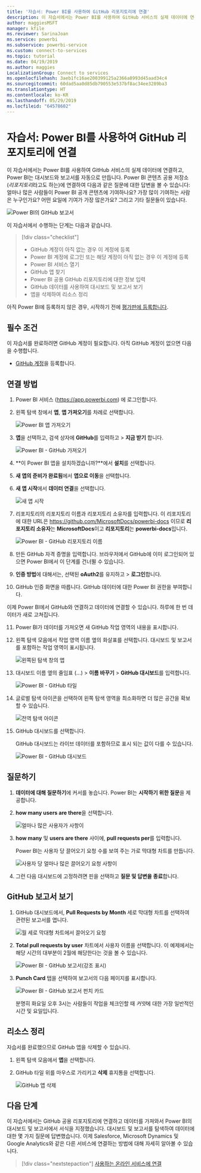 ```yaml
---
title: '자습서: Power BI를 사용하여 GitHub 리포지토리에 연결'
description: 이 자습서에서는 Power BI를 사용하여 GitHub 서비스의 실제 데이터에 연결하고, Power BI에서 대시보드와 보고서를 자동으로 만듭니다.
author: maggiesMSFT
manager: kfile
ms.reviewer: SarinaJoan
ms.service: powerbi
ms.subservice: powerbi-service
ms.custom: connect-to-services
ms.topic: tutorial
ms.date: 04/19/2019
ms.author: maggies
LocalizationGroup: Connect to services
ms.openlocfilehash: 3aeb1fc16ae200399125a2366a8993d45aad34c4
ms.sourcegitcommit: 60dad5aa0d85db790553e537bf8ac34ee3289ba3
ms.translationtype: HT
ms.contentlocale: ko-KR
ms.lasthandoff: 05/29/2019
ms.locfileid: "64578602"
---
```

# <a name="tutorial-connect-to-a-github-repo-with-power-bi"></a>자습서: Power BI를 사용하여 GitHub 리포지토리에 연결
이 자습서에서는 Power BI를 사용하여 GitHub 서비스의 실제 데이터에 연결하고, Power BI는 대시보드와 보고서를 자동으로 만듭니다. Power BI 콘텐츠 공용 저장소(*리포지토리*라고도 하는)에 연결하여 다음과 같은 질문에 대한 답변을 볼 수 있습니다: 얼마나 많은 사람들이 Power BI 공개 콘텐츠에 기여하나요? 가장 많이 기여하는 사람은 누구인가요? 어떤 요일에 기여가 가장 많은가요? 그리고 기타 질문들이 있습니다. 

![Power BI의 GitHub 보고서](media/service-tutorial-connect-to-github/power-bi-github-app-tutorial-punch-card.png)

이 자습서에서 수행하는 단계는 다음과 같습니다.

> [!div class="checklist"]
> * GitHub 계정이 아직 없는 경우 이 계정에 등록 
> * Power BI 계정에 로그인 또는 해당 계정이 아직 없는 경우 이 계정에 등록
> * Power BI 서비스 열기
> * GitHub 앱 찾기
> * Power BI 공용 GitHub 리포지토리에 대한 정보 입력
> * GitHub 데이터를 사용하여 대시보드 및 보고서 보기
> * 앱을 삭제하여 리소스 정리

아직 Power BI에 등록하지 않은 경우, 시작하기 전에 [평가판에 등록합니다](https://app.powerbi.com/signupredirect?pbi_source=web).

## <a name="prerequisites"></a>필수 조건

이 자습서를 완료하려면 GitHub 계정이 필요합니다. 아직 GitHub 계정이 없으면 다음을 수행합니다. 

- [GitHub 계정](https://docs.microsoft.com/contribute/get-started-setup-github)을 등록합니다.


## <a name="how-to-connect"></a>연결 방법
1. Power BI 서비스 (https://app.powerbi.com) 에 로그인합니다. 
2. 왼쪽 탐색 창에서 **앱**, **앱 가져오기**를 차례로 선택합니다.
   
   ![Power BI 앱 가져오기](media/service-tutorial-connect-to-github/power-bi-github-app-tutorial.png) 

3. **앱**을 선택하고, 검색 상자에 **GitHub**를 입력하고 > **지금 받기** 합니다.
   
   ![Power BI - GitHub 가져오기](media/service-tutorial-connect-to-github/power-bi-github-app-tutorial-app-source.png) 


4. **이 Power BI 앱을 설치하겠습니까?**에서 **설치**를 선택합니다.
5. **새 앱의 준비가 완료됨**에서 **앱으로 이동**을 선택합니다.
6. **새 앱 시작**에서 **데이터 연결**을 선택합니다.

    ![새 앱 시작](media/service-tutorial-connect-to-github/power-bi-github-app-tutorial-connect-data.png)

7. 리포지토리의 리포지토리 이름과 리포지토리 소유자를 입력합니다. 이 리포지토리에 대한 URL은 https://github.com/MicrosoftDocs/powerbi-docs 이므로 **리포지토리 소유자**는 **MicrosoftDocs**이고 **리포지토리**는 **powerbi-docs**입니다. 
   
    ![Power BI - GitHub 리포지토리 이름](media/service-tutorial-connect-to-github/power-bi-github-app-tutorial-connect.png)

8. 만든 GitHub 자격 증명을 입력합니다. 브라우저에서 GitHub에 이미 로그인되어 있으면 Power BI에서 이 단계를 건너뛸 수 있습니다. 

9. **인증 방법**에 대해서는, 선택된 **oAuth2**를 유지하고 \> **로그인**합니다.

10. GitHub 인증 화면을 따릅니다. GitHub 데이터에 대한 Power BI 권한을 부여합니다.
   
   이제 Power BI에서 GitHub와 연결하고 데이터에 연결할 수 있습니다. 하루에 한 번 데이터가 새로 고쳐집니다.


11. Power BI가 데이터를 가져오면 새 GitHub 작업 영역의 내용을 표시합니다. 
12. 왼쪽 탐색 모음에서 작업 영역 이름 옆의 화살표를 선택합니다. 대시보드 및 보고서를 포함하는 작업 영역이 표시됩니다.


    ![왼쪽된 탐색 창의 앱](media/service-tutorial-connect-to-github/power-bi-github-app-tutorial-left-nav-expanded.png)

13. 대시보드 이름 옆의 줄임표 (...) > **이름 바꾸기** > **GitHub 대시보드**를 입력합니다.
 
    ![Power BI - GitHub 타일](media/service-tutorial-connect-to-github/power-bi-github-app-tutorial-left-nav.png) 

14. 글로벌 탐색 아이콘을 선택하여 왼쪽 탐색 영역을 최소화하면 더 많은 공간을 확보할 수 있습니다.

    ![전역 탐색 아이콘](media/service-tutorial-connect-to-github/power-bi-global-navigation-icon.png)


15. GitHub 대시보드를 선택합니다.
    
    GitHub 대시보드는 라이브 데이터를 포함하므로 표시 되는 값이 다를 수 있습니다.


    ![Power BI - GitHub 대시보드](media/service-tutorial-connect-to-github/power-bi-github-app-tutorial-new-dashboard.png)

    

## <a name="ask-a-question"></a>질문하기

1. **데이터에 대해 질문하기**에 커서를 놓습니다. Power BI는 **시작하기 위한 질문**을 제공합니다. 

1. **how many users are there**을 선택합니다.
 
    ![얼마나 많은 사용자가 사항이](media/service-tutorial-connect-to-github/power-bi-github-app-tutorial-qna-how-many-users.png)

13. **how many** 및 **users are there** 사이에, **pull requests per**를 입력합니다. 

     Power BI는 사용자 당 끌어오기 요청 수를 보여 주는 가로 막대형 차트를 만듭니다.

    ![사용자 당 얼마나 많은 끌어오기 요청 사항이](media/service-tutorial-connect-to-github/power-bi-github-app-tutorial-qna-how-many-prs.png)


13. 그런 다음 대시보드에 고정하려면 핀을 선택하고 **질문 및 답변을 종료**합니다.

## <a name="view-the-github-report"></a>GitHub 보고서 보기 

1. GitHub 대시보드에서, **Pull Requests by Month** 세로 막대형 차트를 선택하여 관련된 보고서를 엽니다.

    ![월 세로 막대형 차트에서 끌어오기 요청](media/service-tutorial-connect-to-github/power-bi-github-app-tutorial-column-chart.png)

2. **Total pull requests by user** 차트에서 사용자 이름을 선택합니다. 이 예제에서는 해당 시간의 대부분이 2월에 해당한다는 것을 볼 수 있습니다.

    ![Power BI - GitHub 보고서(강조 표시)](media/service-tutorial-connect-to-github/power-bi-github-app-tutorial-cross-filter-total-prs.png)

3. **Punch Card** 탭을 선택하여 보고서의 다음 페이지를 표시합니다. 
 
    ![Power BI - GitHub 보고서 펀치 카드](media/service-tutorial-connect-to-github/power-bi-github-app-tutorial-tues-3pm.png)

    분명히 화요일 오후 3시는 사람들이 작업을 체크인할 때 *커밋*에 대한 가장 일반적인 시간 및 요일입니다.

## <a name="clean-up-resources"></a>리소스 정리

자습서를 완료했으므로 GitHub 앱을 삭제할 수 있습니다. 

1. 왼쪽 탐색 모음에서 **앱**을 선택합니다.
2. GitHub 타일 위를 마우스로 가리키고 **삭제** 휴지통을 선택합니다.

    ![GitHub 앱 삭제](media/service-tutorial-connect-to-github/power-bi-github-app-tutorial-delete.png)

## <a name="next-steps"></a>다음 단계

이 자습서에서는 GitHub 공용 리포지토리에 연결하고 데이터를 가져와서 Power BI의 대시보드 및 보고서에서 서식을 지정했습니다. 대시보드 및 보고서를 탐색하여 데이터에 대한 몇 가지 질문에 답변했습니다. 이제 Salesforce, Microsoft Dynamics 및 Google Analytics와 같은 다른 서비스에 연결하는 방법에 대해 자세히 알아볼 수 있습니다. 
 
> [!div class="nextstepaction"]
> [사용하는 온라인 서비스에 연결](service-connect-to-services.md)


